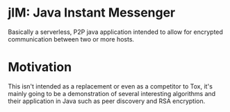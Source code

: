 # jIM: Java Instant Messenger
Basically a serverless, P2P java application intended to allow for encrypted communication between two or more hosts.

# Motivation
This isn't intended as a replacement or even as a competitor to Tox, it's mainly going to be a demonstration of several interesting algorithms and their application in Java such as peer discovery and RSA encryption.
